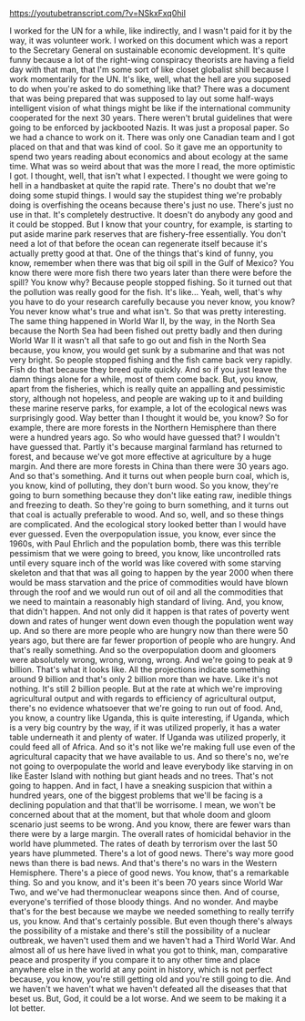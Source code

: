 https://youtubetranscript.com/?v=NSkxFxq0hiI

 I worked for the UN for a while, like indirectly, and I wasn't paid for it by the way, it was volunteer work. I worked on this document which was a report to the Secretary General on sustainable economic development. It's quite funny because a lot of the right-wing conspiracy theorists are having a field day with that man, that I'm some sort of like closet globalist shill because I work momentarily for the UN. It's like, well, what the hell are you supposed to do when you're asked to do something like that? There was a document that was being prepared that was supposed to lay out some half-ways intelligent vision of what things might be like if the international community cooperated for the next 30 years. There weren't brutal guidelines that were going to be enforced by jackbooted Nazis. It was just a proposal paper. So we had a chance to work on it. There was only one Canadian team and I got placed on that and that was kind of cool. So it gave me an opportunity to spend two years reading about economics and about ecology at the same time. What was so weird about that was the more I read, the more optimistic I got. I thought, well, that isn't what I expected. I thought we were going to hell in a handbasket at quite the rapid rate. There's no doubt that we're doing some stupid things. I would say the stupidest thing we're probably doing is overfishing the oceans because there's just no use. There's just no use in that. It's completely destructive. It doesn't do anybody any good and it could be stopped. But I know that your country, for example, is starting to put aside marine park reserves that are fishery-free essentially. You don't need a lot of that before the ocean can regenerate itself because it's actually pretty good at that. One of the things that's kind of funny, you know, remember when there was that big oil spill in the Gulf of Mexico? You know there were more fish there two years later than there were before the spill? You know why? Because people stopped fishing. So it turned out that the pollution was really good for the fish. It's like... Yeah, well, that's why you have to do your research carefully because you never know, you know? You never know what's true and what isn't. So that was pretty interesting. The same thing happened in World War II, by the way, in the North Sea because the North Sea had been fished out pretty badly and then during World War II it wasn't all that safe to go out and fish in the North Sea because, you know, you would get sunk by a submarine and that was not very bright. So people stopped fishing and the fish came back very rapidly. Fish do that because they breed quite quickly. And so if you just leave the damn things alone for a while, most of them come back. But, you know, apart from the fisheries, which is really quite an appalling and pessimistic story, although not hopeless, and people are waking up to it and building these marine reserve parks, for example, a lot of the ecological news was surprisingly good. Way better than I thought it would be, you know? So for example, there are more forests in the Northern Hemisphere than there were a hundred years ago. So who would have guessed that? I wouldn't have guessed that. Partly it's because marginal farmland has returned to forest, and because we've got more effective at agriculture by a huge margin. And there are more forests in China than there were 30 years ago. And so that's something. And it turns out when people burn coal, which is, you know, kind of polluting, they don't burn wood. So you know, they're going to burn something because they don't like eating raw, inedible things and freezing to death. So they're going to burn something, and it turns out that coal is actually preferable to wood. And so, well, and so these things are complicated. And the ecological story looked better than I would have ever guessed. Even the overpopulation issue, you know, ever since the 1960s, with Paul Ehrlich and the population bomb, there was this terrible pessimism that we were going to breed, you know, like uncontrolled rats until every square inch of the world was like covered with some starving skeleton and that that was all going to happen by the year 2000 when there would be mass starvation and the price of commodities would have blown through the roof and we would run out of oil and all the commodities that we need to maintain a reasonably high standard of living. And, you know, that didn't happen. And not only did it happen is that rates of poverty went down and rates of hunger went down even though the population went way up. And so there are more people who are hungry now than there were 50 years ago, but there are far fewer proportion of people who are hungry. And that's really something. And so the overpopulation doom and gloomers were absolutely wrong, wrong, wrong, wrong. And we're going to peak at 9 billion. That's what it looks like. All the projections indicate something around 9 billion and that's only 2 billion more than we have. Like it's not nothing. It's still 2 billion people. But at the rate at which we're improving agricultural output and with regards to efficiency of agricultural output, there's no evidence whatsoever that we're going to run out of food. And, you know, a country like Uganda, this is quite interesting, if Uganda, which is a very big country by the way, if it was utilized properly, it has a water table underneath it and plenty of water. If Uganda was utilized properly, it could feed all of Africa. And so it's not like we're making full use even of the agricultural capacity that we have available to us. And so there's no, we're not going to overpopulate the world and leave everybody like starving in on like Easter Island with nothing but giant heads and no trees. That's not going to happen. And in fact, I have a sneaking suspicion that within a hundred years, one of the biggest problems that we'll be facing is a declining population and that that'll be worrisome. I mean, we won't be concerned about that at the moment, but that whole doom and gloom scenario just seems to be wrong. And you know, there are fewer wars than there were by a large margin. The overall rates of homicidal behavior in the world have plummeted. The rates of death by terrorism over the last 50 years have plummeted. There's a lot of good news. There's way more good news than there is bad news. And that's there's no wars in the Western Hemisphere. There's a piece of good news. You know, that's a remarkable thing. So and you know, and it's been it's been 70 years since World War Two, and we've had thermonuclear weapons since then. And of course, everyone's terrified of those bloody things. And no wonder. And maybe that's for the best because we maybe we needed something to really terrify us, you know. And that's certainly possible. But even though there's always the possibility of a mistake and there's still the possibility of a nuclear outbreak, we haven't used them and we haven't had a Third World War. And almost all of us here have lived in what you got to think, man, comparative peace and prosperity if you compare it to any other time and place anywhere else in the world at any point in history, which is not perfect because, you know, you're still getting old and you're still going to die. And we haven't we haven't what we haven't defeated all the diseases that that beset us. But, God, it could be a lot worse. And we seem to be making it a lot better.